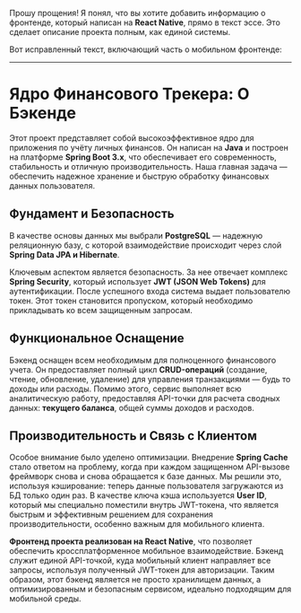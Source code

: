Прошу прощения! Я понял, что вы хотите добавить информацию о фронтенде, который написан на **React Native**, прямо в текст эссе. Это сделает описание проекта полным, как единой системы.

Вот исправленный текст, включающий часть о мобильном фронтенде:

***

# Ядро Финансового Трекера:  О Бэкенде

Этот проект представляет собой высокоэффективное ядро для приложения по учёту личных финансов. Он написан на **Java** и построен на платформе **Spring Boot 3.x**, что обеспечивает его современность, стабильность и отличную производительность. Наша главная задача — обеспечить надежное хранение и быструю обработку финансовых данных пользователя.

## Фундамент и Безопасность

В качестве основы данных мы выбрали **PostgreSQL** — надежную реляционную базу, с которой взаимодействие происходит через слой **Spring Data JPA и Hibernate**.

Ключевым аспектом является безопасность. За нее отвечает комплекс **Spring Security**, который использует **JWT (JSON Web Tokens)** для аутентификации. После успешного входа система выдает пользователю токен. Этот токен становится пропуском, который необходимо прикладывать ко всем защищенным запросам.

## Функциональное Оснащение

Бэкенд оснащен всем необходимым для полноценного финансового учета. Он предоставляет полный цикл **CRUD-операций** (создание, чтение, обновление, удаление) для управления транзакциями — будь то доходы или расходы. Помимо этого, сервис выполняет всю аналитическую работу, предоставляя API-точки для расчета сводных данных: **текущего баланса**, общей суммы доходов и расходов.

## Производительность и Связь с Клиентом

Особое внимание было уделено оптимизации. Внедрение **Spring Cache** стало ответом на проблему, когда при каждом защищенном API-вызове фреймворк снова и снова обращается к базе данных. Мы решили это, используя кэширование: теперь данные пользователя загружаются из БД только один раз. В качестве ключа кэша используется **User ID**, который мы специально поместили внутрь JWT-токена, что является быстрым и эффективным решением для сохранения производительности, особенно важным для мобильного клиента.

**Фронтенд проекта реализован на React Native**, что позволяет обеспечить кроссплатформенное мобильное взаимодействие. Бэкенд служит единой API-точкой, куда мобильный клиент направляет все запросы, используя полученный JWT-токен для авторизации. Таким образом, этот бэкенд является не просто хранилищем данных, а оптимизированным и безопасным сервисом, идеально подходящим для мобильной среды.
